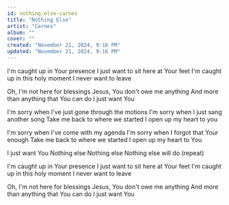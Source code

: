 ```yaml
---
id: nothing-else-carnes
title: "Nothing Else"
artist: "Carnes"
album: ""
cover: ""
created: "November 21, 2024, 9:16 PM"
updated: "November 21, 2024, 9:16 PM"
---
```


I'm caught up in Your presence
I just want to sit here at Your feet
I'm caught up in this holy moment
I never want to leave

Oh, I'm not here for blessings
Jesus, You don't owe me anything
And more than anything that You can do
I just want You

I'm sorry when I've just gone 
through the motions
I'm sorry when I just sang another song
Take me back to where we started
I open up my heart to you

I'm sorry when I've come with my agenda
I'm sorry when I forgot that Your enough
Take me back to where we started
I open up my heart to You

I just want You
Nothing else
Nothing else
Nothing else will do
(repeat)

I'm caught up in Your presence
I just want to sit here at Your feet
I'm caught up in this holy moment
I never want to leave

Oh, I'm not here for blessings
Jesus, You don't owe me anything
And more than anything that You can do
I just want You